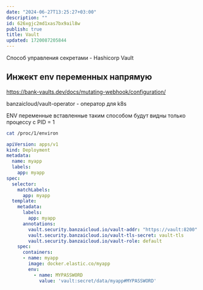 ```yaml
---
date: "2024-06-27T13:25:27+03:00"
description: ""
id: 626xgjc2md1xas7bx9ail8w
publish: true
title: Vault
updated: 1720087205844
---
```


Способ управления секретами - Hashicorp Vault

## Инжект env переменных напрямую

<https://bank-vaults.dev/docs/mutating-webhook/configuration/>

banzaicloud/vault-operator - оператор для k8s

ENV переменные вставленные таким способом будут видны только процессу с PID = 1

```sh
cat /proc/1/environ
```

```yaml
apiVersion: apps/v1
kind: Deployment
metadata:
  name: myapp
  labels:
    app: myapp
spec:
  selector:
    matchLabels:
      app: myapp
  template:
    metadata:
      labels:
        app: myapp
      annotations:
        vault.security.banzaicloud.io/vault-addr: "https://vault:8200"
        vault.security.banzaicloud.io/vault-tls-secret: vault-tls
        vault.security.banzaicloud.io/vault-role: default
    spec:
      containers:
      - name: myapp
        image: docker.elastic.co/myapp
        env:
          - name: MYPASSWORD
            value: 'vault:secret/data/myapp#MYPASSWORD'

```